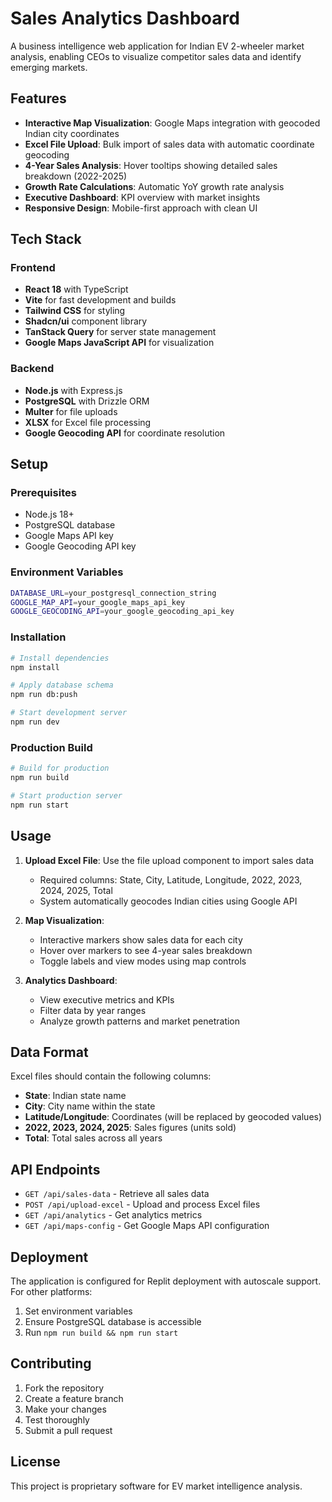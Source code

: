 # Sales Analytics Dashboard

A business intelligence web application for Indian EV 2-wheeler market analysis, enabling CEOs to visualize competitor sales data and identify emerging markets.

## Features

- **Interactive Map Visualization**: Google Maps integration with geocoded Indian city coordinates
- **Excel File Upload**: Bulk import of sales data with automatic coordinate geocoding
- **4-Year Sales Analysis**: Hover tooltips showing detailed sales breakdown (2022-2025)
- **Growth Rate Calculations**: Automatic YoY growth rate analysis
- **Executive Dashboard**: KPI overview with market insights
- **Responsive Design**: Mobile-first approach with clean UI

## Tech Stack

### Frontend
- **React 18** with TypeScript
- **Vite** for fast development and builds
- **Tailwind CSS** for styling
- **Shadcn/ui** component library
- **TanStack Query** for server state management
- **Google Maps JavaScript API** for visualization

### Backend
- **Node.js** with Express.js
- **PostgreSQL** with Drizzle ORM
- **Multer** for file uploads
- **XLSX** for Excel file processing
- **Google Geocoding API** for coordinate resolution

## Setup

### Prerequisites
- Node.js 18+
- PostgreSQL database
- Google Maps API key
- Google Geocoding API key

### Environment Variables
```bash
DATABASE_URL=your_postgresql_connection_string
GOOGLE_MAP_API=your_google_maps_api_key
GOOGLE_GEOCODING_API=your_google_geocoding_api_key
```

### Installation
```bash
# Install dependencies
npm install

# Apply database schema
npm run db:push

# Start development server
npm run dev
```

### Production Build
```bash
# Build for production
npm run build

# Start production server
npm run start
```

## Usage

1. **Upload Excel File**: Use the file upload component to import sales data
   - Required columns: State, City, Latitude, Longitude, 2022, 2023, 2024, 2025, Total
   - System automatically geocodes Indian cities using Google API

2. **Map Visualization**: 
   - Interactive markers show sales data for each city
   - Hover over markers to see 4-year sales breakdown
   - Toggle labels and view modes using map controls

3. **Analytics Dashboard**:
   - View executive metrics and KPIs
   - Filter data by year ranges
   - Analyze growth patterns and market penetration

## Data Format

Excel files should contain the following columns:
- **State**: Indian state name
- **City**: City name within the state
- **Latitude/Longitude**: Coordinates (will be replaced by geocoded values)
- **2022, 2023, 2024, 2025**: Sales figures (units sold)
- **Total**: Total sales across all years

## API Endpoints

- `GET /api/sales-data` - Retrieve all sales data
- `POST /api/upload-excel` - Upload and process Excel files
- `GET /api/analytics` - Get analytics metrics
- `GET /api/maps-config` - Get Google Maps API configuration

## Deployment

The application is configured for Replit deployment with autoscale support. For other platforms:

1. Set environment variables
2. Ensure PostgreSQL database is accessible
3. Run `npm run build && npm run start`

## Contributing

1. Fork the repository
2. Create a feature branch
3. Make your changes
4. Test thoroughly
5. Submit a pull request

## License

This project is proprietary software for EV market intelligence analysis.